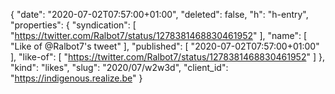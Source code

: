 {
  "date": "2020-07-02T07:57:00+01:00",
  "deleted": false,
  "h": "h-entry",
  "properties": {
    "syndication": [
      "https://twitter.com/Ralbot7/status/1278381468830461952"
    ],
    "name": [
      "Like of @Ralbot7's tweet"
    ],
    "published": [
      "2020-07-02T07:57:00+01:00"
    ],
    "like-of": [
      "https://twitter.com/Ralbot7/status/1278381468830461952"
    ]
  },
  "kind": "likes",
  "slug": "2020/07/w2w3d",
  "client_id": "https://indigenous.realize.be"
}
